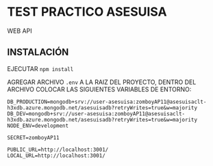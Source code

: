 # TEST PRACTICO ASESUISA

WEB API

## INSTALACIÓN

EJECUTAR `npm install`

AGREGAR ARCHIVO `.env` A LA RAIZ DEL PROYECTO, DENTRO DEL ARCHIVO COLOCAR LAS SIGUIENTES VARIABLES DE ENTORNO:
```
DB_PRODUCTION=mongodb+srv://user-asesuisa:zomboyAP11@asesuisaclt-h3xdb.azure.mongodb.net/asesuisadb?retryWrites=true&w=majority
DB_DEV=mongodb+srv://user-asesuisa:zomboyAP11@asesuisaclt-h3xdb.azure.mongodb.net/asesuisadb?retryWrites=true&w=majority
NODE_ENV=development

SECRET=zomboyAP11

PUBLIC_URL=http://localhost:3001/
LOCAL_URL=http://localhost:3001/
```
